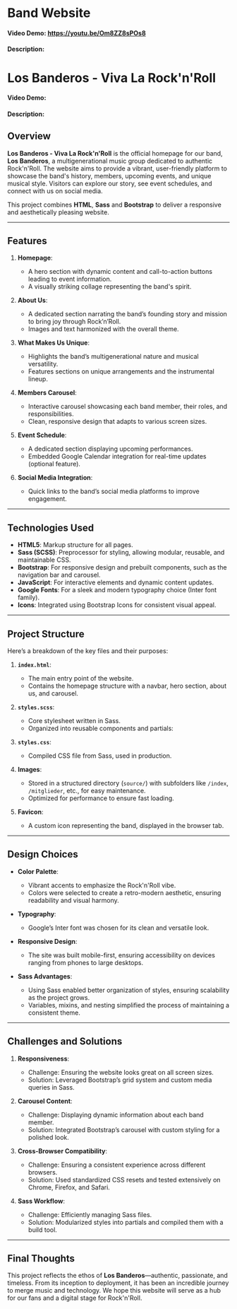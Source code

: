 # Band Website
#### Video Demo: https://youtu.be/Om8ZZ8sPOs8
#### Description: 
# Los Banderos - Viva La Rock'n'Roll
#### Video Demo: <URL HERE>
#### Description:

## Overview
**Los Banderos - Viva La Rock'n'Roll** is the official homepage for our band, **Los Banderos**, a multigenerational music group dedicated to authentic Rock'n'Roll. The website aims to provide a vibrant, user-friendly platform to showcase the band's history, members, upcoming events, and unique musical style. Visitors can explore our story, see event schedules, and connect with us on social media.

This project combines **HTML**, **Sass** and **Bootstrap** to deliver a responsive and aesthetically pleasing website.

---

## Features
1. **Homepage**: 
   - A hero section with dynamic content and call-to-action buttons leading to event information.
   - A visually striking collage representing the band's spirit.

2. **About Us**:
   - A dedicated section narrating the band’s founding story and mission to bring joy through Rock’n’Roll.
   - Images and text harmonized with the overall theme.

3. **What Makes Us Unique**:
   - Highlights the band’s multigenerational nature and musical versatility.
   - Features sections on unique arrangements and the instrumental lineup.

4. **Members Carousel**:
   - Interactive carousel showcasing each band member, their roles, and responsibilities.
   - Clean, responsive design that adapts to various screen sizes.

5. **Event Schedule**:
   - A dedicated section displaying upcoming performances.
   - Embedded Google Calendar integration for real-time updates (optional feature).

6. **Social Media Integration**:
   - Quick links to the band’s social media platforms to improve engagement.

---

## Technologies Used
- **HTML5**: Markup structure for all pages.
- **Sass (SCSS)**: Preprocessor for styling, allowing modular, reusable, and maintainable CSS.
- **Bootstrap**: For responsive design and prebuilt components, such as the navigation bar and carousel.
- **JavaScript**: For interactive elements and dynamic content updates.
- **Google Fonts**: For a sleek and modern typography choice (Inter font family).
- **Icons**: Integrated using Bootstrap Icons for consistent visual appeal.

---

## Project Structure
Here’s a breakdown of the key files and their purposes:

1. **`index.html`**:
   - The main entry point of the website.
   - Contains the homepage structure with a navbar, hero section, about us, and carousel.

2. **`styles.scss`**:
   - Core stylesheet written in Sass.
   - Organized into reusable components and partials:

3. **`styles.css`**:
   - Compiled CSS file from Sass, used in production.

5. **Images**:
   - Stored in a structured directory (`source/`) with subfolders like `/index`, `/mitglieder`, etc., for easy maintenance.
   - Optimized for performance to ensure fast loading.

6. **Favicon**:
   - A custom icon representing the band, displayed in the browser tab.

---

## Design Choices
- **Color Palette**:
  - Vibrant accents to emphasize the Rock'n'Roll vibe.
  - Colors were selected to create a retro-modern aesthetic, ensuring readability and visual harmony.

- **Typography**:
  - Google’s Inter font was chosen for its clean and versatile look.

- **Responsive Design**:
  - The site was built mobile-first, ensuring accessibility on devices ranging from phones to large desktops.

- **Sass Advantages**:
  - Using Sass enabled better organization of styles, ensuring scalability as the project grows.
  - Variables, mixins, and nesting simplified the process of maintaining a consistent theme.

---

## Challenges and Solutions
1. **Responsiveness**:
   - Challenge: Ensuring the website looks great on all screen sizes.
   - Solution: Leveraged Bootstrap’s grid system and custom media queries in Sass.

2. **Carousel Content**:
   - Challenge: Displaying dynamic information about each band member.
   - Solution: Integrated Bootstrap’s carousel with custom styling for a polished look.

3. **Cross-Browser Compatibility**:
   - Challenge: Ensuring a consistent experience across different browsers.
   - Solution: Used standardized CSS resets and tested extensively on Chrome, Firefox, and Safari.

4. **Sass Workflow**:
   - Challenge: Efficiently managing Sass files.
   - Solution: Modularized styles into partials and compiled them with a build tool.

---

## Final Thoughts
This project reflects the ethos of **Los Banderos**—authentic, passionate, and timeless. From its inception to deployment, it has been an incredible journey to merge music and technology. We hope this website will serve as a hub for our fans and a digital stage for Rock'n'Roll.
